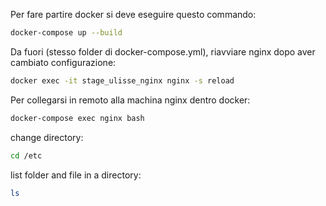 Per fare partire docker si deve eseguire questo commando:

```bash
docker-compose up --build
```

Da fuori (stesso folder di docker-compose.yml), riavviare nginx dopo aver cambiato configurazione:

```bash
docker exec -it stage_ulisse_nginx nginx -s reload
```

Per collegarsi in remoto alla machina nginx dentro docker:

```bash
docker-compose exec nginx bash
```

change directory:

```bash
cd /etc
```

list folder and file in a directory:

```bash
ls
```
